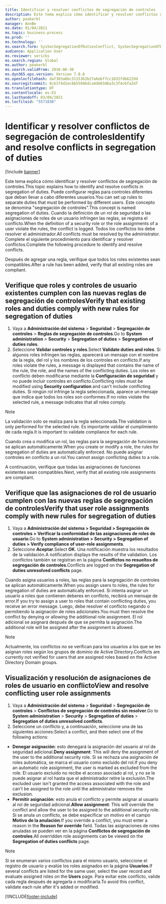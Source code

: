 ```yaml
---
title: Identificar y resolver conflictos de segregación de controles
description: Este tema explica cómo identificar y resolver conflictos de segregación de controles.
author: peakerbl
manager: AnnBe
ms.date: 01/04/2021
ms.topic: business-process
ms.prod: ''
ms.technology: ''
ms.search.form: SysSecSegregationOfDutiesConflict, SysSecSegregationOfDutiesRule
audience: Application User
ms.reviewer: sericks
ms.search.region: Global
ms.author: peakerbl
ms.search.validFrom: 2016-06-30
ms.dyn365.ops.version: Version 7.0.0
ms.openlocfilehash: daf303a6bc3115363b27a6ebf7cc1832fdb6229d
ms.sourcegitcommit: 6cb174d1ec8b55946dca4db03d6a3c3f4c6fa2df
ms.translationtype: HT
ms.contentlocale: es-ES
ms.lasthandoff: 03/09/2021
ms.locfileid: "5571038"
---
```

# <a name="identify-and-resolve-conflicts-in-segregation-of-duties"></a><span data-ttu-id="daabc-103">Identificar y resolver conflictos de segregación de controles</span><span class="sxs-lookup"><span data-stu-id="daabc-103">Identify and resolve conflicts in segregation of duties</span></span>

[!include [banner](../../includes/banner.md)]

<span data-ttu-id="daabc-104">Este tema explica cómo identificar y resolver conflictos de segregación de controles.</span><span class="sxs-lookup"><span data-stu-id="daabc-104">This topic explains how to identify and resolve conflicts in segregation of duties.</span></span> <span data-ttu-id="daabc-105">Puede configurar reglas para controles diferentes que deban llevar a cabo diferentes usuarios.</span><span class="sxs-lookup"><span data-stu-id="daabc-105">You can set up rules to separate duties that must be performed by different users.</span></span> <span data-ttu-id="daabc-106">Este concepto se denomina "segregación de controles".</span><span class="sxs-lookup"><span data-stu-id="daabc-106">This concept is named segregation of duties.</span></span> <span data-ttu-id="daabc-107">Cuando la definición de un rol de seguridad o las asignaciones de roles de un usuario infringen las reglas, se registra el conflicto.</span><span class="sxs-lookup"><span data-stu-id="daabc-107">When the definition of a security role or the role assignments of a user violate the rules, the conflict is logged.</span></span> <span data-ttu-id="daabc-108">Todos los conflictos los debe resolver el administrador.</span><span class="sxs-lookup"><span data-stu-id="daabc-108">All conflicts must be resolved by the administrator.</span></span> <span data-ttu-id="daabc-109">Complete el siguiente procedimiento para identificar y resolver conflictos.</span><span class="sxs-lookup"><span data-stu-id="daabc-109">Complete the following procedure to identify and resolve conflicts.</span></span>

<span data-ttu-id="daabc-110">Después de agregar una regla, verifique que todos los roles existentes sean compatibles.</span><span class="sxs-lookup"><span data-stu-id="daabc-110">After a rule has been added, verify that all existing roles are compliant.</span></span> 

## <a name="verify-that-existing-roles-and-duties-comply-with-new-rules-for-segregation-of-duties"></a><span data-ttu-id="daabc-111">Verifique que roles y controles de usuario existentes cumplen con las nuevas reglas de segregación de controles</span><span class="sxs-lookup"><span data-stu-id="daabc-111">Verify that existing roles and duties comply with new rules for segregation of duties</span></span>
1. <span data-ttu-id="daabc-112">Vaya a **Administración del sistema** > **Seguridad** > **Segregación de controles** > **Reglas de segregación de controles**.</span><span class="sxs-lookup"><span data-stu-id="daabc-112">Go to **System administration** > **Security** > **Segregation of duties** > **Segregation of duties rules**.</span></span>
3. <span data-ttu-id="daabc-113">Seleccione **Validar controles y roles**.</span><span class="sxs-lookup"><span data-stu-id="daabc-113">Select **Validate duties and roles**.</span></span> <span data-ttu-id="daabc-114">Si algunos roles infringen las reglas, aparecerá un mensaje con el nombre de la regla, del rol y los nombres de los controles en conflicto.</span><span class="sxs-lookup"><span data-stu-id="daabc-114">If any roles violate the rules, a message is displayed that contains the name of the rule, the role, and the names of the conflicting duties.</span></span> <span data-ttu-id="daabc-115">Los roles en conflicto deben modificarse mediante la **Configuración de seguridad** y no puede incluir controles en conflicto.</span><span class="sxs-lookup"><span data-stu-id="daabc-115">Conflicting roles must be modified using **Security configuration** and can't include conflicting duties.</span></span> <span data-ttu-id="daabc-116">Si ningún rol infringe la regla seleccionada, aparece un mensaje que indica que todos los roles son conformes.</span><span class="sxs-lookup"><span data-stu-id="daabc-116">If no roles violate the selected rule, a message indicates that all roles comply.</span></span>   

> [!NOTE]
> <span data-ttu-id="daabc-117">La validación solo se realiza para la regla seleccionada.</span><span class="sxs-lookup"><span data-stu-id="daabc-117">The validation is only performed for the selected rule.</span></span> <span data-ttu-id="daabc-118">Es importante validar el cumplimiento de cada regla.</span><span class="sxs-lookup"><span data-stu-id="daabc-118">It is important to validate compliance for each rule.</span></span>   

<span data-ttu-id="daabc-119">Cuando crea o modifica un rol, las reglas para la segregación de funciones se aplican automáticamente.</span><span class="sxs-lookup"><span data-stu-id="daabc-119">When you create or modify a role, the rules for segregation of duties are automatically enforced.</span></span> <span data-ttu-id="daabc-120">No puede asignar controles en conflicto a un rol.</span><span class="sxs-lookup"><span data-stu-id="daabc-120">You cannot assign conflicting duties to a role.</span></span>

<span data-ttu-id="daabc-121">A continuación, verifique que todas las asignaciones de funciones existentes sean compatibles.</span><span class="sxs-lookup"><span data-stu-id="daabc-121">Next, verify that all existing role assignments are compliant.</span></span>

## <a name="verify-that-user-role-assignments-comply-with-new-rules-for-segregation-of-duties"></a><span data-ttu-id="daabc-122">Verifique que las asignaciones de rol de usuario cumplen con las nuevas reglas de segregación de controles</span><span class="sxs-lookup"><span data-stu-id="daabc-122">Verify that user role assignments comply with new rules for segregation of duties</span></span>
1. <span data-ttu-id="daabc-123">Vaya a **Administración del sistema > Seguridad > Segregación de controles > Verificar la conformidad de las asignaciones de roles de usuario**.</span><span class="sxs-lookup"><span data-stu-id="daabc-123">Go to **System administration > Security > Segregation of duties > Verify compliance of user-role assignments**.</span></span>
2. <span data-ttu-id="daabc-124">Seleccione **Aceptar**.</span><span class="sxs-lookup"><span data-stu-id="daabc-124">Select **OK**.</span></span> <span data-ttu-id="daabc-125">Una notificación muestra los resultados de la validación.</span><span class="sxs-lookup"><span data-stu-id="daabc-125">A notification displays the results of the validation.</span></span> <span data-ttu-id="daabc-126">Los conflictos también se registran en la página **Conflictos no resueltos de segregación de controles**.</span><span class="sxs-lookup"><span data-stu-id="daabc-126">Conflicts are logged on the **Segregation of duties unresolved conflicts** page.</span></span>   

<span data-ttu-id="daabc-127">Cuando asigna usuarios a roles, las reglas para la segregación de controles se aplican automáticamente.</span><span class="sxs-lookup"><span data-stu-id="daabc-127">When you assign users to roles, the rules for segregation of duties are automatically enforced.</span></span> <span data-ttu-id="daabc-128">Si intenta asignar un usuario a roles que contienen deberes en conflicto, recibirá un mensaje de error.</span><span class="sxs-lookup"><span data-stu-id="daabc-128">If you try to assign a user to roles that contain conflicting duties, you receive an error message.</span></span> <span data-ttu-id="daabc-129">Luego, debe resolver el conflicto negando o permitiendo la asignación de roles adicionales.</span><span class="sxs-lookup"><span data-stu-id="daabc-129">You must then resolve the conflict by denying or allowing the additional role assignment.</span></span> <span data-ttu-id="daabc-130">El rol adicional se asignará después de que se permita la asignación.</span><span class="sxs-lookup"><span data-stu-id="daabc-130">The additional role will be assigned after the assignment is allowed.</span></span> 

> [!NOTE]
> <span data-ttu-id="daabc-131">Actualmente, los conflictos no se verifican para los usuarios a los que se les asignan roles según los grupos de dominio de Active Directory.</span><span class="sxs-lookup"><span data-stu-id="daabc-131">Conflicts are currently not verified for users that are assigned roles based on the Active Directory Domain groups.</span></span>

## <a name="view-and-resolve-conflicting-user-role-assignments"></a><span data-ttu-id="daabc-132">Visualización y resolución de asignaciones de roles de usuario en conflicto</span><span class="sxs-lookup"><span data-stu-id="daabc-132">View and resolve conflicting user role assignments</span></span>
1. <span data-ttu-id="daabc-133">Vaya a **Administración del sistema** > **Seguridad** > **Segregación de controles** > **Conflictos de segregación de controles sin resolver**.</span><span class="sxs-lookup"><span data-stu-id="daabc-133">Go to **System administration** > **Security** > **Segregation of duties** > **Segregation of duties unresolved conflicts**.</span></span> 
2. <span data-ttu-id="daabc-134">Seleccione un conflicto y, a continuación, seleccione una de las siguientes acciones:</span><span class="sxs-lookup"><span data-stu-id="daabc-134">Select a conflict, and then select one of the following actions:</span></span> 

  - <span data-ttu-id="daabc-135">**Denegar asignación**: esto denegará la asignación del usuario al rol de seguridad adicional.</span><span class="sxs-lookup"><span data-stu-id="daabc-135">**Deny assignment**: This will deny the assignment of the user to the additional security role.</span></span> <span data-ttu-id="daabc-136">Si se rechaza una asignación de roles automática, se marca el usuario como excluido del rol.</span><span class="sxs-lookup"><span data-stu-id="daabc-136">If you deny an automatic role assignment, the user is marked as excluded from the role.</span></span> <span data-ttu-id="daabc-137">El usuario excluido no recibe el acceso asociado al rol, y no se le puede asignar al rol hasta que el administrador retire la exclusión.</span><span class="sxs-lookup"><span data-stu-id="daabc-137">The excluded user isn't granted the access associated with the role and can't be assigned to the role until the administrator removes the exclusion.</span></span> 
-  <span data-ttu-id="daabc-138">**Permitir asignación**: esto anula el conflicto y permite asignar al usuario al rol de seguridad adicional.</span><span class="sxs-lookup"><span data-stu-id="daabc-138">**Allow assignment**: This will override the conflict and allow the user to be assigned to the additional security role.</span></span> <span data-ttu-id="daabc-139">Si se anula un conflicto, se debe especificar un motivo en el campo **Motivo de la anulación**.</span><span class="sxs-lookup"><span data-stu-id="daabc-139">If you override a conflict, you must enter a reason in the **Reason for override** field.</span></span> <span data-ttu-id="daabc-140">Todas las asignaciones de roles anuladas se pueden ver en la página **Conflictos de segregación de controles**.</span><span class="sxs-lookup"><span data-stu-id="daabc-140">All overridden role assignments can be viewed on the **Segregation of duties conflicts** page.</span></span>  

> [!NOTE]
> <span data-ttu-id="daabc-141">Si se enumeran varios conflictos para el mismo usuario, seleccione el registro de usuario y evalúe los roles asignados en la página **Usuarios**.</span><span class="sxs-lookup"><span data-stu-id="daabc-141">If several conflicts are listed for the same user, select the user record and evaluate assigned roles on the **Users** page.</span></span> <span data-ttu-id="daabc-142">Para evitar este conflicto, valide cada regla después de agregarla o modificarla.</span><span class="sxs-lookup"><span data-stu-id="daabc-142">To avoid this conflict, validate each rule after it's added or modified.</span></span>


[!INCLUDE[footer-include](../../../../includes/footer-banner.md)]